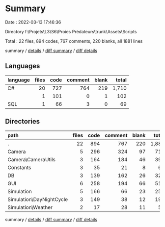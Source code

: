 # Summary

Date : 2022-03-13 17:46:36

Directory f:\Projets\L3\S6\Proies Prédateurs\trunk\Assets\Scripts

Total : 22 files,  894 codes, 767 comments, 220 blanks, all 1881 lines

summary / [details](details.md) / [diff summary](diff.md) / [diff details](diff-details.md)

## Languages
| language | files | code | comment | blank | total |
| :--- | ---: | ---: | ---: | ---: | ---: |
| C# | 20 | 727 | 764 | 219 | 1,710 |
|  | 1 | 101 | 0 | 1 | 102 |
| SQL | 1 | 66 | 3 | 0 | 69 |

## Directories
| path | files | code | comment | blank | total |
| :--- | ---: | ---: | ---: | ---: | ---: |
| . | 22 | 894 | 767 | 220 | 1,881 |
| Camera | 5 | 296 | 324 | 97 | 717 |
| Camera\CameraUtils | 3 | 164 | 184 | 46 | 394 |
| Constants | 3 | 35 | 21 | 8 | 64 |
| DB | 3 | 139 | 162 | 26 | 327 |
| GUI | 6 | 258 | 194 | 66 | 518 |
| Simulation | 5 | 166 | 66 | 23 | 255 |
| Simulation\DayNightCycle | 3 | 149 | 38 | 12 | 199 |
| Simulation\Weather | 2 | 17 | 28 | 11 | 56 |

summary / [details](details.md) / [diff summary](diff.md) / [diff details](diff-details.md)